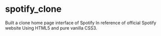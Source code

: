 # spotify_clone
Built a clone home page interface of Spotify In reference of official  Spotify website  Using HTML5 and pure vanilla CSS3.
